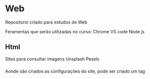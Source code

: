 # Web
Repositorio criado para estudos de Web

Feramentas que serão utilizadas no curso:
Chrome 
VS code 
Node js

## Html

Sites para consultar imagens Unsplash Pexels    

### <head> 
Aonde são criados as configurações do site, pode ser criado um tag <style> para o css dentro dela 
<tile> armazena o titulo do site
Utlizar a tag Link favicon para mudar o favicon

### <body>
Aonde todos os dados do site são inseridos
<h> Cria títulos podendo ser ordenados de acordo com o número h1 - h6
<P> Cria um parágrafo
<hr> Cria uma linha horizontal
Dentro do body pode ser criada uma tag <script> para o códifo em js
<br> Quebra linha
<!-- --> Comentarios 
& pode ser utlizado para inserir simbolos, Ex &euro
<img src="" alt=""> // É utilziado para inserir imagens dentro do site, podendo ser tanto de fontes internas quanto externas
Ao inserir imagens ambos ficam uma ao lado da outra.
lorem - gera o texto lorem para exemplificação
<strong> Mantem o texto em negrito
<em> Mantem o texto em itálico
<mark> Mantem o texto marcado
<big> Tag depreciada que mantém o texto grande 
<small> Tag ativa que mantém o texto pequeno
<del> Adiciona um texto deletado</del>
<ins> Adciona texto inserido, sublinhado

## Css
Utilizado para estilizar os dados inserido em HTML atrves de tags como body{}, h1{}
Pode ser utilziado a função style dentro de uma tag para estilizar a mesma 
<style> Quando utilzada dento do head estiliza todas as tags do código

### Comandos 
backgound-color: // Muda a cor do fundo 
color: // Muda a cor da fonte 
font: // Muda o estilo da fonte 

## JavaScript
Utilizado para a programção do código em si

### Funções
window.alert() // Cria um alerta para o usúario
window.confirm() // Pede uma confirmação para o usúario 
window.prompt() // Pede uma resposta para o usúario
Comentatios // ou /* */
typeof // Mostra o tipo de uma variavel

### Variaveis 
Letras maiusculas e minusculas são diferenciaveis 
declaração de variveis var nome = 'dado'

#### Tipos primitivos primordiais 
number =  Engloba todos os tipo de números Ex: 1, 1.5
string = Engloba todos os tipos de texto  
boolean  = true ou false